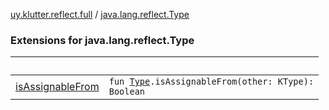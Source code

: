 [uy.klutter.reflect.full](../index.md) / [java.lang.reflect.Type](.)


### Extensions for java.lang.reflect.Type

|&nbsp;|&nbsp;|
|---|---|
| [isAssignableFrom](is-assignable-from.md) | <code>fun [Type](http://docs.oracle.com/javase/6/docs/api/java/lang/reflect/Type.html).isAssignableFrom(other: KType): Boolean</code><br/> |
